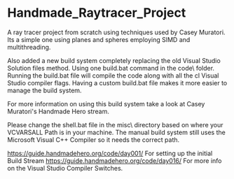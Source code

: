 # Handmade_Raytracer_Project
A ray tracer project from scratch using techniques used by Casey Muratori. Its a simple one using planes and spheres employing SIMD and multithreading.

Also added a new build system completely replacing the old Visual Studio Solution files method. Using one build.bat command in the code\ folder. Running the build.bat file will compile the code along with all the cl Visual Studio compiler flags. Having a custom build.bat file makes it more easier to manage the build system.

For more information on using this build system take a look at Casey Muratori's Handmade Hero stream.

Please change the shell.bat file in the misc\ directory based on where your VCVARSALL Path is in your machine. The manual build system still uses the Microsoft Visual C++ Compiler so it needs the correct path.

https://guide.handmadehero.org/code/day001/ For setting up the initial Build Stream https://guide.handmadehero.org/code/day016/ For more info on the Visual Studio Compiler Switches.
